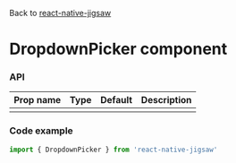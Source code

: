 Back to [react-native-jigsaw](../../README.md)

DropdownPicker component
================
### API
Prop name        | Type     | Default | Description
---------------- | -------- | ------- | ------------------
                 |          |         |

### Code example

```jsx
import { DropdownPicker } from 'react-native-jigsaw'

```
